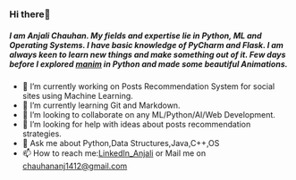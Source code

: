 ### Hi there👋
##### I am Anjali Chauhan. My fields and expertise lie in Python, ML and Operating Systems. I have basic knowledge of PyCharm and Flask. I am always keen to learn new things and make something out of it. Few days before I explored ***[manim](https://github.com/3b1b/manim/tree/master/manimlib)*** in Python and made some beautiful Animations.



- 🔭 I’m currently working on Posts Recommendation System for social sites using Machine Learning.
- 🌱 I’m currently learning Git and Markdown.
- 👯 I’m looking to collaborate on any ML/Python/AI/Web Development.
- 🤔 I’m looking for help with ideas about posts recommendation strategies.
- 💬 Ask me about Python,Data Structures,Java,C++,OS
- 📫 How to reach me:[LinkedIn_Anjali](https://www.linkedin.com/in/anjali-chauhan-b89950182) or 
Mail me on chauhananj1412@gmail.com

